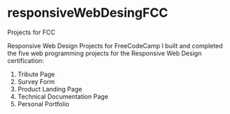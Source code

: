 # responsiveWebDesingFCC
Projects for FCC

Responsive Web Design Projects for FreeCodeCamp
I built and completed the five web programming projects for the Responsive Web Design certification:

1. Tribute Page
2. Survey Form
3. Product Landing Page
4. Technical Documentation Page
5. Personal Portfolio
